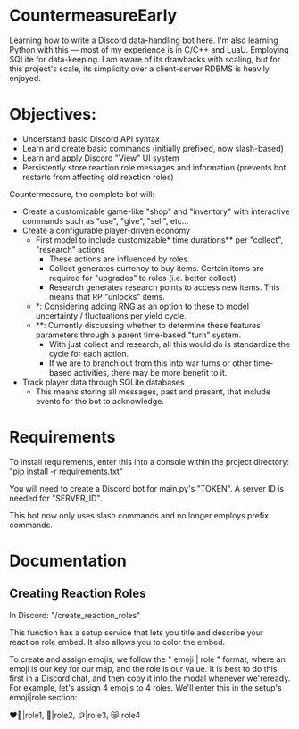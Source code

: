 # CountermeasureEarly
Learning how to write a Discord data-handling bot here.
I'm also learning Python with this — most of my experience is in C/C++ and LuaU.
Employing SQLite for data-keeping. I am aware of its drawbacks with scaling, but for this project's scale, its simplicity over a client-server RDBMS is heavily enjoyed.

# Objectives:
- Understand basic Discord API syntax
- Learn and create basic commands (initially prefixed, now slash-based)
- Learn and apply Discord "View" UI system
- Persistently store reaction role messages and information (prevents bot restarts from affecting old reaction roles)

Countermeasure, the complete bot will:
- Create a customizable game-like "shop" and "inventory" with interactive commands such as "use", "give", "sell", etc...
- Create a configurable player-driven economy
	- First model to include customizable* time durations** per "collect", "research" actions
		- These actions are influenced by roles.
		- Collect generates currency to buy items. Certain items are required for "upgrades" to roles (i.e. better collect)
		- Research generates research points to access new items. This means that RP "unlocks" items.
	- *: Considering adding RNG as an option to these to model uncertainty / fluctuations per yield cycle.
	- **: Currently discussing whether to determine these features' parameters through a parent time-based "turn" system.
		- With just collect and research, all this would do is standardize the cycle for each action.
		- If we are to branch out from this into war turns or other time-based activities, there may be more benefit to it.
- Track player data through SQLite databases
	- This means storing all messages, past and present, that include events for the bot to acknowledge.

# Requirements

To install requirements, enter this into a console within the project directory:
"pip install -r requirements.txt"

You will need to create a Discord bot for main.py's "TOKEN". A server ID is needed for "SERVER_ID".

This bot now only uses slash commands and no longer employs prefix commands.

# Documentation
## Creating Reaction Roles
In Discord: "/create_reaction_roles"

This function has a setup service that lets you title and describe your reaction role embed.
It also allows you to color the embed.

To create and assign emojis, we follow the " emoji | role " format, where an emoji is our key for our map, and the role is our value. It is best to do this first in a Discord chat, and then copy it into the modal whenever  we'reready. For example,
let's assign 4 emojis to 4 roles. We'll enter this in the setup's emoji|role section:

❤️‍🔥|role1,
💸|role2,
🪙|role3,
😿|role4

